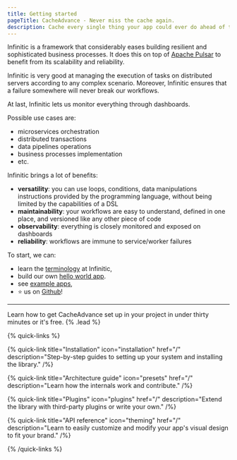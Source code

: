 ```yaml
---
title: Getting started
pageTitle: CacheAdvance - Never miss the cache again.
description: Cache every single thing your app could ever do ahead of time, so your code never even has to run at all.
---
```


Infinitic is a framework that considerably eases building resilient and sophisticated business processes. It does this on top of [Apache Pulsar](https://pulsar.apache.org/) to benefit from its scalability and reliability.

Infinitic is very good at managing the execution of tasks on distributed servers according to any complex scenario. Moreover, Infinitic ensures that a failure somewhere will never break our workflows. 

At last, Infinitic lets us monitor everything through dashboards.

Possible use cases are:

- microservices orchestration
- distributed transactions
- data pipelines operations
- business processes implementation
- etc.

Infinitic brings a lot of benefits:

- **versatility**: you can use loops, conditions, data manipulations instructions provided by the programming language, without being limited by the capabilities of a DSL
- **maintainability**: your workflows are easy to understand, defined in one place, and versioned like any other piece of code
- **observability**: everything is closely monitored and exposed on dashboards
- **reliability**: workflows are immune to service/worker failures

To start, we can:

- learn the [terminology](/docs/introduction/terminology) at Infinitic,
- build our own [hello world app](/docs/introduction/hello-world).
- see [example apps](/docs/introduction/examples),
- ⭐️ us on [Github](https://github.com/infiniticio/infinitic)!

---

Learn how to get CacheAdvance set up in your project in under thirty minutes or it's free. {% .lead %}

{% quick-links %}

{% quick-link title="Installation" icon="installation" href="/" description="Step-by-step guides to setting up your system and installing the library." /%}

{% quick-link title="Architecture guide" icon="presets" href="/" description="Learn how the internals work and contribute." /%}

{% quick-link title="Plugins" icon="plugins" href="/" description="Extend the library with third-party plugins or write your own." /%}

{% quick-link title="API reference" icon="theming" href="/" description="Learn to easily customize and modify your app's visual design to fit your brand." /%}

{% /quick-links %}